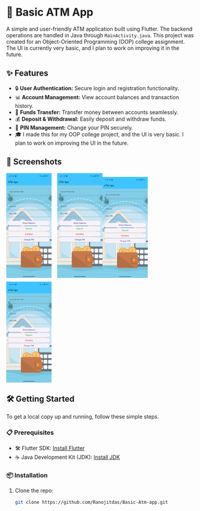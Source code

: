 # 🚀 Basic ATM App

A simple and user-friendly ATM application built using Flutter. The backend operations are handled in Java through `MainActivity.java`. This project was created for an Object-Oriented Programming (OOP) college assignment. The UI is currently very basic, and I plan to work on improving it in the future.

## ✨ Features

- 🔒 **User Authentication:** Secure login and registration functionality.
- 📊 **Account Management:** View account balances and transaction history.
- 💸 **Funds Transfer:** Transfer money between accounts seamlessly.
- 💰 **Deposit & Withdrawal:** Easily deposit and withdraw funds.
- 🔐 **PIN Management:** Change your PIN securely.
- 🎓 I made this for my OOP college project, and the UI is very basic. I plan to work on improving the UI in the future.

## 📸 Screenshots

<div style="display: flex; flex-wrap: wrap;">
  <img src="atm app image 1.jpg" alt="Ui Screen" style="width: 24%; margin-right: 3%;">
  <img src="atm app image 1.jpg" alt="Ui Screen" style="width: 24%;">
  <img src="atm app image 1.jpg" alt="Ui Screen" style="width: 24%; margin-right: 3%; margin-top: 10px;">
  <img src="atm app image 1.jpg" alt="Ui Screen" style="width: 24%; margin-top: 10px;">
</div>

## 🛠️ Getting Started

To get a local copy up and running, follow these simple steps.

### 📋 Prerequisites

- 🛠️ Flutter SDK: [Install Flutter](https://flutter.dev/docs/get-started/install)
- ☕ Java Development Kit (JDK): [Install JDK](https://www.oracle.com/java/technologies/javase-jdk11-downloads.html)

### 📦 Installation

1. Clone the repo:
   ```sh
   git clone https://github.com/Ranojitdas/Basic-Atm-app.git
